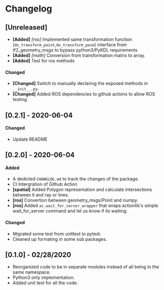 # Changelog


## [Unreleased]
- **[Added]** *[ros]* Implemented same transformation function (`do_transform_point`,`do_transform_pose`) interface from tf2_geometry_msgs to bypass python3/PyKDL requirements
- **[Added]** *[math]* Conversion from transformation matrix to array.
- **[Added]** Test for ros methods

#### Changed
- **[Changed]** Switch to manually declaring the exposed methods in `__init__.py`.
- **[Changed]** Added ROS dependencies to github actions to allow ROS testing

## [0.2.1] - 2020-06-04
#### Changed
- Update README 

## [0.2.0] - 2020-06-04
#### Added
- A dedicted `CHANGLOG.md` to track the changes of the package.
- CI Intergration of Github Action
- **[spatial]** Added Polygon representation and calculate intersections between it and ray or lines.
- **[ros]** Convertion between geometry_msgs/Point and numpy.
- **[ros]** Added `ac_wait_for_server_wrapper` that wraps actionlib's simple wait_for_server command and let us know if its waiting.

#### Changed
- Migrated some test from unittest to pytest.
- Cleaned up formating in some sub packages.


## [0.1.0] - 02/28/2020
* Reorganized code to be in separate modules instead of all being in the same namespace.
* Python3 only implementation.
* Added unit test for all the code.
